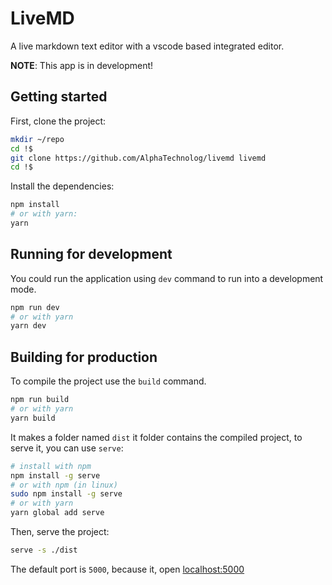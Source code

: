 # LiveMD

A live markdown text editor with a vscode based integrated editor.

**NOTE**: This app is in development!

## Getting started

First, clone the project:

```sh
mkdir ~/repo
cd !$
git clone https://github.com/AlphaTechnolog/livemd livemd
cd !$
```

Install the dependencies:

```sh
npm install
# or with yarn:
yarn
```

## Running for development

You could run the application using `dev` command to run into a development mode.

```sh
npm run dev
# or with yarn
yarn dev
```

## Building for production

To compile the project use the `build` command.

```sh
npm run build
# or with yarn
yarn build
```

It makes a folder named `dist` it folder contains the compiled project, to serve it,
you can use `serve`:

```sh
# install with npm
npm install -g serve
# or with npm (in linux)
sudo npm install -g serve
# or with yarn
yarn global add serve
```

Then, serve the project:

```sh
serve -s ./dist
```

The default port is `5000`, because it, open [localhost:5000](http://localhost:5000)